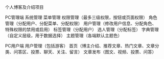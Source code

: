 个人博客及介绍项目

PC管理端
  系统管理
    菜单管理
    权限管理（最多三级权限，按钮或页面权限）
    角色管理（分配用户、分配菜单、分配权限）
    用户管理（修改用户信息、分配角色、特殊权限的禁用或启用）
    标签管理（分配用户）
    选人管理（分配标签）
    字典管理（自定义层级，用于数据选择）
    主题管理（各端默认主题色）

PC用户端
  用户管理（包括游客）
  首页（博主介绍、推荐文章、热门文章、文章分类、问答区、投票、聊天、关注、留言）
  文章发布（图文、视频、投票、问答）
